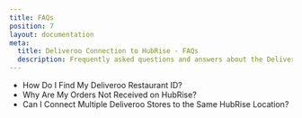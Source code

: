 ```yaml
---
title: FAQs
position: 7
layout: documentation
meta:
  title: Deliveroo Connection to HubRise - FAQs
  description: Frequently asked questions and answers about the Deliveroo integration with HubRise.
---
```


- <Link to="/apps/deliveroo/faqs/find-deliveroo-restaurant-id/">How Do I Find My Deliveroo Restaurant ID?</Link>
- <Link to="/apps/deliveroo/faqs/orders-not-received-missing-ref-codes/">Why Are My Orders Not Received on HubRise?</Link>
- <Link to="/apps/deliveroo/faqs/connecting-multiple-instances-deliveroo/">Can I Connect Multiple Deliveroo Stores to the Same HubRise Location?</Link>
